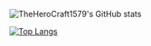 ![TheHeroCraft1579's GitHub stats](https://github-readme-stats.vercel.app/api?username=TheHeroCraft1579&theme=radical)

[![Top Langs](https://github-readme-stats.vercel.app/api/top-langs/?username=TheHeroCraft1579&theme=gradient)](https://github.com/anuraghazra/github-readme-stats)
